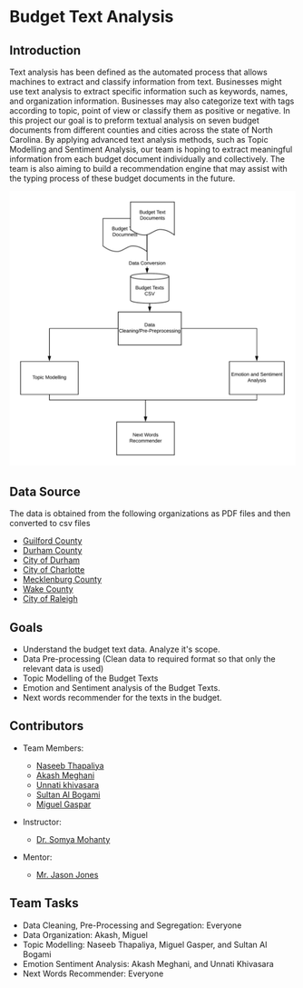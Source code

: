 # Budget Text Analysis

## Introduction

Text analysis has been defined as the automated process that allows machines to extract and classify information from text. Businesses might use text analysis to extract specific information such as keywords, names, and organization information. Businesses may also categorize text with tags according to topic, point of view or classify them as positive or negative. In this project our goal is to preform textual analysis on seven budget documents from different counties and cities across the state of North Carolina. By applying advanced text analysis methods, such as Topic Modelling and Sentiment Analysis, our team is hoping to extract meaningful information from each budget document individually and collectively. The team is also aiming to build a recommendation engine that may assist with the typing process of these budget documents in the future. <br/>

<img src = "util/images/Process_Diagram.png"
     alt="Project Flow Diagram"
     style="float" />
     
## Data Source
The data is obtained from the following organizations as PDF files and then converted to csv files

   * [Guilford County](https://www.guilfordcountync.gov/home/showdocument?id=9497) <br/>
   * [Durham County](https://www.dconc.gov/home/showdocument?id=27985) <br/>
   * [City of Durham](https://durhamnc.gov/DocumentCenter/View/27412/FY20-Final-Budget) <br/>
   * [City of Charlotte](https://charlottenc.gov/budget/FY2020%20Documents/FY%202020%20Adopted%20Budget%20Book%207-31%20Complete.pdf) <br/>
   * [Mecklenburg County](https://www.mecknc.gov/CountyManagersOffice/OMB/Documents/FY2020%20Adopted%20Budget.pdf) <br/>
   * [Wake County](http://www.wakegov.com/budget/fy20/Pages/default.aspx) <br/>
   * [City of Raleigh](https://user-2081353526.cld.bz/FY2020AdoptedBudget) <br/>


## Goals
   * Understand the budget text data. Analyze it's scope.
   * Data Pre-processing (Clean data to required format so that only the relevant data is used)
   * Topic Modelling of the Budget Texts
   * Emotion and Sentiment analysis of the Budget Texts.
   * Next words recommender for the texts in the budget.

## Contributors
   * Team Members:
       * [Naseeb Thapaliya](https://github.com/naseebth) <br/>
       * [Akash Meghani](https://github.com/AkashMeghani) <br/>
       * [Unnati khivasara](https://github.com/Unnati20) <br/>
       * [Sultan Al Bogami](https://github.com/AlbogamiSultan) <br/>
       * [Miguel Gaspar](https://github.com/mdgaspar20) <br/>

   * Instructor:
       * [Dr. Somya Mohanty](https://github.com/somyamohanty) <br/>
   * Mentor:
       * [Mr. Jason Jones](https://www.linkedin.com/in/jones-jason-adam/) <br/>

## Team Tasks
   * Data Cleaning, Pre-Processing and Segregation: Everyone
   * Data Organization: Akash, Miguel
   * Topic Modelling: Naseeb Thapaliya, Miguel Gasper, and Sultan Al Bogami
   * Emotion Sentiment Analysis: Akash Meghani, and Unnati Khivasara
   * Next Words Recommender: Everyone
